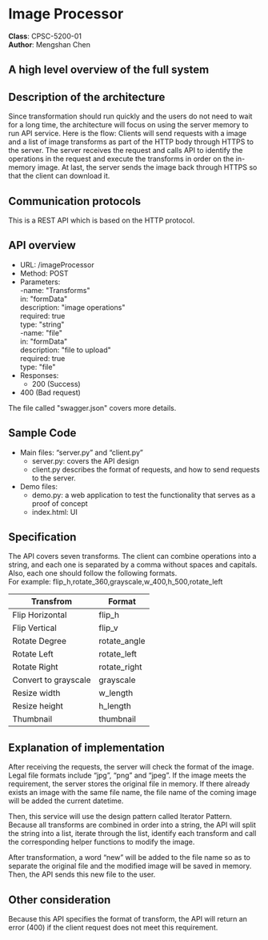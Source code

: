 # Image Processor
**Class**: CPSC-5200-01 <br/>
**Author**: Mengshan Chen <br/>

## A high level overview of the full system


## Description of the architecture
Since transformation should run quickly and the users do not need to wait for a long time, the architecture will focus on using the server memory to run API service. Here is the flow: Clients will send requests with a image and a list of image transforms as part of the HTTP body through HTTPS to the server. The server receives the request and calls API to identify the operations in the request and execute the transforms in order on the in-memory image. At last, the server sends the image back through HTTPS so that the client can download it. 

## Communication protocols
This is a REST API which is based on the HTTP protocol. 

## API overview 
*	URL: /imageProcessor
* Method: POST
*	Parameters: <br />
  -name: "Transforms" <br />
   in: "formData" <br />
   description: "image operations" <br />
   required: true <br />
   type: "string" <br />
  -name: "file" <br />
   in: "formData" <br />
   description: "file to upload" <br />
   required: true <br />
   type: "file" <br />
*	Responses: <br />
	* 200 (Success) <br />
  * 400 (Bad request)<br />

The file called "swagger.json" covers more details. 

## Sample Code 
- Main files: “server.py” and “client.py” 
  * server.py: covers the API design
  * client.py describes the format of requests, and how to send requests to the server. 
- Demo files: 
  * demo.py: a web application to test the functionality that serves as a proof of concept
  * index.html: UI
  
## Specification
The API covers seven transforms. The client can combine operations into a string, and each one is separated by a comma without spaces and capitals. Also, each one should follow the following formats.  <br />
For example: flip_h,rotate_360,grayscale,w_400,h_500,rotate_left <br />

| Transfrom | Format |
| ------------- | ------------- |
| Flip Horizontal | flip_h |
| Flip Vertical | flip_v |
| Rotate Degree | rotate_angle |
| Rotate Left | rotate_left |
| Rotate Right | rotate_right |
| Convert to grayscale | grayscale |
| Resize width | w_length |
| Resize height | h_length |
| Thumbnail | thumbnail |

## Explanation of implementation
After receiving the requests, the server will check the format of the image. Legal file formats include “jpg”, “png” and “jpeg”. If the image meets the requirement, the server stores the original file in memory. If there already exists an image with the same file name, the file name of the coming image will be added the current datetime. <br />

Then, this service will use the design pattern called Iterator Pattern. Because all transforms are combined in order into a string, the API will split the string into a list, iterate through the list, identify each transform and call the corresponding helper functions to modify the image. <br />

After transformation, a word “new” will be added to the file name so as to separate the original file and the modified image will be saved in memory. Then, the API sends this new file to the user.  <br />

## Other consideration
Because this API specifies the format of transform, the API will return an error (400) if the client request does not meet this requirement. 
